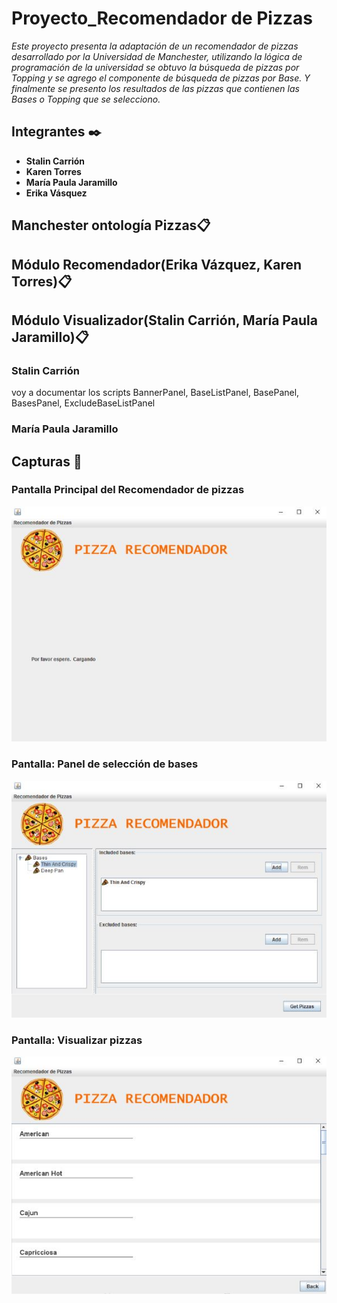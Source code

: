 # Proyecto_Recomendador de Pizzas
_Este proyecto presenta la adaptación de un recomendador de pizzas desarrollado por la Universidad de Manchester, utilizando la lógica de programación de la universidad se obtuvo la búsqueda de pizzas por Topping y se agrego el componente de búsqueda de pizzas por Base. Y finalmente se presento los resultados de las pizzas que contienen las Bases o Topping que se selecciono._

## Integrantes ✒️

* **Stalin Carrión** 
* **Karen Torres** 
* **María Paula Jaramillo** 
* **Erika Vásquez** 
## Manchester ontología Pizzas📋
## Módulo Recomendador(Erika Vázquez, Karen Torres)📋
## Módulo Visualizador(Stalin Carrión, María Paula Jaramillo)📋
### Stalin Carrión
voy a documentar los scripts BannerPanel, BaseListPanel, BasePanel, BasesPanel, ExcludeBaseListPanel
### María Paula Jaramillo

## Capturas 📖
### Pantalla Principal del Recomendador de pizzas
![](https://github.com/etvasquez/finderpizza/blob/master/PantallaPrincipal.JPG)
### Pantalla: Panel de selección de bases
![](https://github.com/etvasquez/finderpizza/blob/master/PanelBases.JPG)
### Pantalla: Visualizar pizzas
![](https://github.com/etvasquez/finderpizza/blob/master/PresentarPizzas.JPG)

